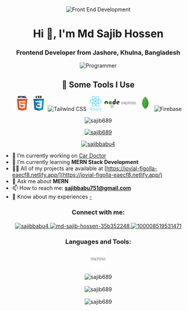 <div align="center">
  <img src="https://www.optimalvirtualemployee.com/wp-content/uploads/2023/01/front-end-development.gif" alt="Front End Development" />
</div>

<h1 align="center">Hi 👋, I'm Md Sajib Hossen</h1>
<h3 align="center">Frontend Developer from Jashore, Khulna, Bangladesh</h3>

<div align="center">
  <img width="500" src="https://cdn.dribbble.com/users/1162077/screenshots/3848914/programmer.gif" alt="Programmer" />
</div>

<h2 align="center">🚀 Some Tools I Use</h2>
<p align="center">
  <img src="https://raw.githubusercontent.com/devicons/devicon/master/icons/html5/html5-original-wordmark.svg" alt="HTML" width="40" height="40" />
  <img src="https://raw.githubusercontent.com/devicons/devicon/master/icons/css3/css3-original-wordmark.svg" alt="CSS3" width="40" height="40" />
  <img src="https://www.vectorlogo.zone/logos/tailwindcss/tailwindcss-icon.svg" alt="Tailwind CSS" width="40" height="40" />
  <img src="https://raw.githubusercontent.com/devicons/devicon/master/icons/react/react-original-wordmark.svg" alt="React" width="40" height="40" />
  <img src="https://raw.githubusercontent.com/devicons/devicon/master/icons/nodejs/nodejs-original-wordmark.svg" alt="Node.js" width="40" height="40" />
  <img src="https://raw.githubusercontent.com/devicons/devicon/master/icons/express/express-original-wordmark.svg" alt="Express.js" width="40" height="40" />
  <img src="https://raw.githubusercontent.com/devicons/devicon/master/icons/mongodb/mongodb-original.svg" alt="MongoDB" width="40" height="40" />
  <img src="https://www.vectorlogo.zone/logos/firebase/firebase-icon.svg" alt="Firebase" width="40" height="40" />
</p>

<p align="center">
  <img src="https://komarev.com/ghpvc/?username=sajib689&label=Profile%20views&color=0e75b6&style=flat" alt="sajib689" />
</p>

<p align="center">
  <a href="https://github.com/ryo-ma/github-profile-trophy">
    <img src="https://github-profile-trophy.vercel.app/?username=sajib689" alt="sajib689" />
  </a>
</p>

<p align="center">
  <a href="https://twitter.com/sajibbabu4" target="blank">
    <img src="https://img.shields.io/twitter/follow/sajibbabu4?logo=twitter&style=for-the-badge" alt="sajibbabu4" />
  </a>
</p>

- 🔭 I’m currently working on [Car Doctor](https://admirable-dodol-fb69fd.netlify.app/)
- 🌱 I’m currently learning **MERN Stack Development**
- 👨‍💻 All of my projects are available at [https://jovial-figolla-eaecf8.netlify.app/](https://jovial-figolla-eaecf8.netlify.app/)
- 💬 Ask me about **MERN**
- 📫 How to reach me: **sajibbabu751@gmail.com**
- 📄 Know about my experiences [-](-)

<h3 align="center">Connect with me:</h3>
<p align="center">
  <a href="https://twitter.com/sajibbabu4" target="blank">
    <img align="center" src="https://raw.githubusercontent.com/rahuldkjain/github-profile-readme-generator/master/src/images/icons/Social/twitter.svg" alt="sajibbabu4" height="30" width="40" />
  </a>
  <a href="https://linkedin.com/in/md-sajib-hossen-35b352248" target="blank">
    <img align="center" src="https://raw.githubusercontent.com/rahuldkjain/github-profile-readme-generator/master/src/images/icons/Social/linked-in-alt.svg" alt="md-sajib-hossen-35b352248" height="30" width="40" />
  </a>
  <a href="https://fb.com/100008519531471" target="blank">
    <img align="center" src="https://raw.githubusercontent.com/rahuldkjain/github-profile-readme-generator/master/src/images/icons/Social/facebook.svg" alt="100008519531471" height="30" width="40" />
  </a>
</p>

<h3 align="center">Languages and Tools:</h3>
<p align="center">
  <a href="https://expressjs.com" target="_blank" rel="noreferrer">
    <img src="https://raw.githubusercontent.com/devicons/devicon/master/icons/express/express-original-wordmark.svg" alt="express" width="40" height="40" />
  </a>
  <!-- Add other tools and languages here -->
</p>

<p align="center">
  <img align="center" src="https://github-readme-stats.vercel.app/api/top-langs?username=sajib689&show_icons=true&locale=en&layout=compact" alt="sajib689" />
</p>

<p align="center">
  <img align="center" src="https://github-readme-stats.vercel.app/api?username=sajib689&show_icons=true&locale=en" alt="sajib689" />
</p>

<p align="center">
  <img align="center" src="https://github-readme-streak-stats.herokuapp.com/?user=sajib689&" alt="sajib689" />
</p>
